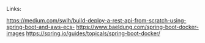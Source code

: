 
Links:

https://medium.com/swlh/build-deploy-a-rest-api-from-scratch-using-spring-boot-and-aws-ecs-
https://www.baeldung.com/spring-boot-docker-images
https://spring.io/guides/topicals/spring-boot-docker/
